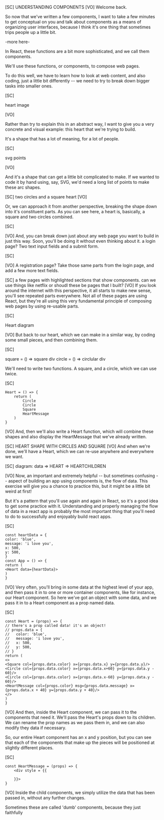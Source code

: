 [SC]
UNDERSTANDING COMPONENTS
[VO]
Welcome back.

So now that we've written a few components, I want to take a few minutes to get conceptual on you and talk about components as a means of organizing user interfaces, because I think it's one thing that sometimes trips people up a little bit.

-more here-

In React, these functions are a bit more sophisticated, and we call them components.

We'll use these functions, or components, to compose web pages.

To do this well, we have to learn how to look at web content, and also coding, just a little bit differently -- we need to try to break down bigger tasks into smaller ones.

[SC]

heart image

[VO]

Rather than try to explain this in an abstract way, I want to give you a very concrete and visual example: this heart that we're trying to build.

It's a shape that has a lot of meaning, for a lot of people.

[SC]

svg points

[VO]

And it's a shape that can get a little bit complicated to make. If we wanted to code it by hand using, say, SVG, we'd need a long list of points to make these arc shapes.

[SC]
two circles and a square heart
[VO]

Or, we can approach it from another perspective, breaking the shape down into it's constituent parts. As you can see here, a heart is, basically, a square and two circles combined.

[SC]

[VO]
And, you can break down just about any web page you want to build in just this way.
Soon, you'll be doing it without even thinking about it.
a login page?
Two text input fields and a submit form.

[SC]

[VO]
A registration page?
Take those same parts from the login page, and add a few more text fields.

[SC]
a few pages with highlighted sections that show components.
can we use things like netflix or shoudl these be pages that I built?
[VO]
If you look around the internet with this perspective, it all starts to make new sense, you'll see repeated parts everywhere. Not all of these pages are using React, but they're all using this very fundamental principle of composing web pages by using re-usable parts.

[SC]

Heart diagram

[VO]
But back to our heart, which we can make in a similar way, by coding some small pieces, and then combining them.

[SC]

square = () => square div
circle = () => circlular div

We'll need to write two functions. A square, and a circle, which we can use twice.

[SC]

    Heart = () => {
        return (
            Circle
            Circle
            Square
            HeartMessage
        )
    }

[VO]
And, then we'll also write a Heart function, which will combine these shapes and also display the HeartMessage that we've already written.

[SC]
HEART SHAPE WITH CIRCLES AND SQUARE
[VO]
And when we're done, we'll have a Heart, which we can re-use anywhere and everywhere we want.

[SC]
diagram:
data => HEART => HEARTCHILDREN

[VO]
Now, an important and extremely helpful -- but sometimes confusing -- aspect of building an app using components is, the flow of data. This exercise will give you a chance to practice this, but it might be a little bit weird at first!

But it's a pattern that you'll use again and again in React, so it's a good idea to get some practice with it. Understanding and properly managing the flow of data in a react app is probably the most important thing that you'll need to do to successfully and enjoyably build react apps.

[SC]

    const heartData = {
    color: 'blue',
    message: 'i love you',
    x: 500,
    y: 500,
    }
    const App = () => {
    return (
    <Heart data={heartData}>
    )
    }

[VO]
Very often, you'll bring in some data at the highest level of your app, and then pass it in to one or more container components, like for instance, our Heart component. So here we've got an object with some data, and we pass it in to a Heart component as a prop named data.

[SC]

    const Heart = (props) => {
    // there's a prop called data! it's an object!
    // props.data = {
    //   color: 'blue',
    //   message: 'i love you',
    //   x: 500,
    //   y: 500,
    // }
    return (
    <>
    <Square col={props.data.color} x={props.data.x} y={props.data.y}/>
    <Circle col={props.data.color} x={props.data.x+60} y={props.data.y - 60}/>
    <Circle col={props.data.color} x={props.data.x-60} y={props.data.y - 60}/>
    <HeartMessage col={props.color} msg={props.data.message} x={props.data.x + 40} y={props.data.y + 40}/>
    </>
    )
    }

[VO]
And then, inside the Heart component, we can pass it to the components that need it. We'll pass the Heart's props down to its children. We can rename the prop names as we pass them in, and we can also modify they data if necessary.

So, our entire Heart component has an x and y position, but you can see that each of the components that make up the pieces will be positioned at slightly different places.

[SC]

    const HeartMessage = (props) => {
        <div style = {{

        }}>
    }

[VO]
Inside the child components, we simply utilize the data that has been passed in, without any further changes.

Sometimes these are called 'dumb' components, because they just faithfully
